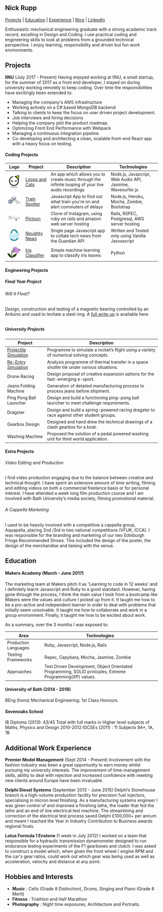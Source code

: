 ## Nick Rupp

[Projects](#projects) | [Education](#education) | [Experience](#experience) | [Blog](https://medium.com/@nickrupp95) | [LinkedIn](https://www.linkedin.com/in/nick-rupp-16663912a/)

Enthusiastic mechanical engineering graduate with a strong academic track record, excelling in Design and Coding. I use practical coding and engineering skills to look at problems from a grounded technical perspective. I enjoy learning, responsibility and driven but fun work environments.

## Projects

**IINU** (July 2017 - Present)
Having enjoyed working at IINU, a small startup, for the summer of 2017 as a front end developer, I stayed on during university working remotely to keep coding.
Over time the responsibilities have excitingly been extended to:

- Managing the company's AWS infrastructure
- Working actively on a C# based MongoDB backend
- Talking to clients to keep the focus on user driven project development.
- Job interviews and hiring decisions
- Helping the company plot the product roadmap.
- Optimizing Front End Performance with Webpack
- Managing a continuous integration pipeline
- Co-developing and architecting a clean, scalable front-end React app with a heavy focus on testing.

#### Coding Projects

| Logo                                         | Project                                                             | Description                                                                                        | Technologies                                               |
| -------------------------------------------- | ------------------------------------------------------------------- | -------------------------------------------------------------------------------------------------- | ---------------------------------------------------------- |
| ![Loops and Cats Logo](pictures/LandC.png)   | [Loops and Cats](https://github.com/whatsrupp/loops-and-cats)       | An app which allows you to create music through the infinite looping of your live audio recordings | Node.js, Javascript, Web Audio API, Jasmine, Wavesurfer.js |
| ![Loops and Cats Logo](pictures/Train.png)   | [Train Spotter](https://github.com/whatsrupp/train-spotter)         | Javascript App to find out what train you're on and alert commuters of delays                      | Node.js, Heroku, Mocha, Zombie, Bootstrap                  |
| ![Loops and Cats Logo](pictures/Pictoon.png) | [Pictoon](https://github.com/whatsrupp/toon)                        | Clone of Instagram, using ruby on rails and amazon web server hosting                              | Rails, RSPEC, Postgresql, AWS server hosting               |
| ![Loops and Cats Logo](pictures/Noughty.png) | [Noughty News](https://github.com/whatsrupp/noughty-news)           | Single page Javascript app to collate tech news from the Guardian API                              | Written and Tested only using Vanilla Jasvascript          |
| ![Loops and Cats Logo](pictures/Iris.png)    | [Iris Classifier](https://github.com/whatsrupp/iris-classification) | Simple machine learning app to classify iris leaves                                                | Python                                                     |

#### Engineering Projects

##### Final Year Project

###### Will It Float?

Design, construction and testing of a magnetic bearing controlled by an Arduino and used to levitate a steel ring. A [full write up](https://drive.google.com/open?id=1zS4_EALHm6-gAL2HXCHWJI7QMQ3Zky8M) is available here.

######

##### University Projects

| Project                                                                       | Description                                                                              |
| ----------------------------------------------------------------------------- | ---------------------------------------------------------------------------------------- |
| [Projectile Simulation](https://github.com/whatsrupp/matlab-projectile-model) | Programme to simulate a rocket’s flight using a variety of numerical solving concepts.   |
| [Re-Entry Simulation](https://github.com/whatsrupp/matlab-shuttle-model)      | Analysis programme of thermal transfer in a space shuttle tile under various situations. |
| Drone Racing                                                                  | Design proposal of creative expansion options for the fast-emerging e-sport.             |
| Jeans Folding Machine                                                         | Generation of detailed manufacturing process to process jeans before shipment.           |
| Ping Pong Ball Launcher                                                       | Design and build a functioning ping-pong ball launcher to meet challenge requirements.   |
| Dragster                                                                      | Design and build a spring-powered racing dragster to race against other student groups.  |
| Gearbox Design                                                                | Designed and hand drew the technical drawings of a clash gearbox for a boat.             |
| Washing Machine                                                               | Proposed the solution of a pedal powered washing unit for third world application.       |

#### Extra Projects

###### Video Editing and Production

I find video production engaging due to the balance between creative and technical thought. I have spent an extensive amount of time writing, filming and editing videos on both a commercial freelance basis or for personal interest. I have attended a week long film production course and I am involved with Bath University’s media society, filming promotional material.

###### A Cappella Marketing

I used to be heavily involved with a competitive a cappella group, Aquapella, placing 2nd /3rd in two national competitions (VFUK, ICCA). I was responsible for the branding and marketing of our two Edinburgh Fringe Recommended Shows. This included the design of the poster, the design of the merchandise and liaising with the venue.

## Education

#### Makers Academy (March - June 2017)

The marketing team at Makers pitch it as 'Learning to code in 12 weeks' and I definitely learnt Javascript and Ruby to a good standard. However, having gone through the process, I think the main value I took from a bootcamp like Makers were the values and culture I picked up from it.
It taught me how to be a pro-active and independent learner in order to deal with problems that initially seem unsolvable. It taught me how to collaborate and work in a group environment. Finally, it taught me how to be excited about work.

As a summary, over the 3 months I was exposed to:

| Area                 | Technologies                                                                                              |
| -------------------- | --------------------------------------------------------------------------------------------------------- |
| Production Languages | Ruby, Javascript, Node.js, Rails                                                                          |
| Testing Frameworks   | Rspec, Capybara, Mocha, Jasmine, Zombie                                                                   |
| Approaches           | Test Driven Development, Object Orientated Programming, SOLID prinicples, Extreme Programming(XP) values. |

#### University of Bath (2014 - 2018)

BEng (hons) Mechanical Engineering: 1st Class Honours.

#### Sevenoaks School

IB Diploma (2013): 43/45 Total with full marks in Higher level subjects of Maths, Physics and Design 2010-2012
IGCSEs (2011) : 11 Subjects 9A\*, 1A, 1B

## Additional Work Experience

**Premier Model Management** (Sept 2014 - Present)
Involvement with the fashion industry was been a great opportunity to earn money whilst pursuing my university interests. The improvement of time-management skills, ability to deal with rejection and increased confidence with meeting new clients around Europe have been invaluable.

**Delphi Diesel Systems** (September 2013 - June 2015)
Delphi’s Stonehouse branch is a high-volume production facility for precision fuel injectors, specialising in micron level finishing. As a manufacturing systems engineer I was given control of and improved a finishing lathe, the loader that fed the lathe and an end of line electrical test machine. The streamlining and correction of the electrical test process saved Delphi £100,000+ per annum and meant I reached the Year in Industry Contribution to Business awards regional finals.

**Lotus Formula 1 Enstone** (1 week in July 2012)
I worked on a team that responsible for a hydraulic transmission dynamometer designed to run endurance testing experiments of the F1 gearboxes and clutch. I was asked to construct a model which, when given the front wheel / engine RPM and the car's gear ratios, could work out which gear was being used as well as acceleration, velocity and distance at any point.

## Hobbies and Interests

- **Music** : Cello (Grade 8 Distinction), Drums, Singing and Piano (Grade 8 Merit)
- **Fitness** : Triathlon and Half Marathon
- **Photography** : Night time exposures, Architecture and Portraits.
